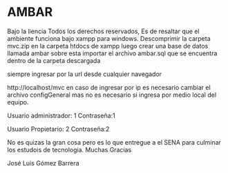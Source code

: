 # AMBAR

Bajo la liencia
Todos los derechos reservados,
Es de resaltar que el ambiente funciona bajo xampp para windows.
Descomprimir la carpeta mvc.zip en la carpeta htdocs de xampp
luego crear una base de datos llamada ambar
sobre esta importar el archivo ambar.sql que se encuentra dentro de la carpeta descargada

siempre ingresar por la url desde cualquier navegador

http://localhost/mvc
en caso de ingresar por ip es necesario cambiar el archivo configGeneral mas no es necesario si ingresa por medio local del equipo.

Usuario administrador: 1
Contraseña:1

Usuario Propietario: 2
Contraseña:2


No es quizas la gran cosa pero es lo que entregue a el SENA para culminar los estudois de tecnologia.
Muchas Gracias


José Luis Gómez Barrera

